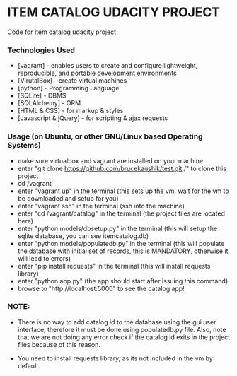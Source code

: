 ITEM CATALOG UDACITY PROJECT
=======================================

Code for item catalog udacity project

### Technologies Used

* [vagrant] - enables users to create and configure lightweight, reproducible, and portable development environments
* [VirutalBox] - create virtual machines
* [python] - Programming Language
* [SQLite] - DBMS
* [SQLAlchemy] - ORM
* [HTML & CSS] - for markup & styles
* [Javascript & jQuery] - for scripting & ajax requests


### Usage (on Ubuntu, or other GNU/Linux based Operating Systems)


* make sure virtualbox and vagrant are installed on your machine
* enter "git clone https://github.com/brucekaushik/test.git <path>/<directory name>" to clone this project
* cd <cloned directory>/vagrant
* enter "vagrant up" in the terminal (this sets up the vm, wait for the vm to be downloaded and setup for you)
* enter "vagrant ssh" in the terminal (ssh into the machine)
* enter "cd /vagrant/catalog" in the terminal (the project files are located here)
* enter "python models/dbsetup.py" in the terminal (this will setup the sqlite database, you can see itemcatalog.db)
* enter "python models/populatedb.py" in the terminal (this will populate the database with initial set of records, this is MANDATORY, otherwise it will lead to errors)
* enter "pip install requests" in the terminal (this will install requests library)
* enter "python app.py" (the app should start after issuing this command)
* browse to "http://localhost:5000" to see the catalog app!

### NOTE:

* There is no way to add catalog id to the database using the gui user interface, therefore it must be done using populatedb.py file. Also, note that we are not doing any error check if the catalog id exits in the project files because of this reason.

* You need to install requests library, as its not included in the vm by default.